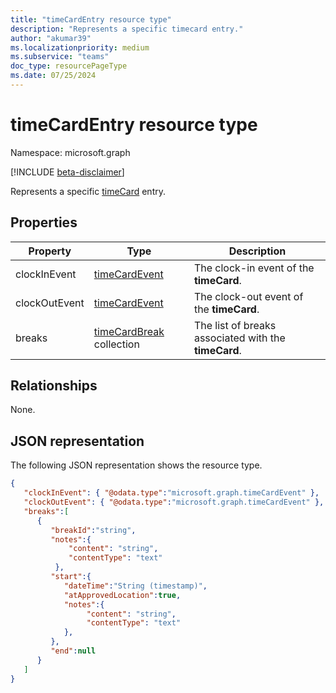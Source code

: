 ```yaml
---
title: "timeCardEntry resource type"
description: "Represents a specific timecard entry."
author: "akumar39"
ms.localizationpriority: medium
ms.subservice: "teams"
doc_type: resourcePageType
ms.date: 07/25/2024
---
```


# timeCardEntry resource type

Namespace: microsoft.graph

[!INCLUDE [beta-disclaimer](../../includes/beta-disclaimer.md)]

Represents a specific [timeCard](timecard.md) entry.

## Properties
|Property               |Type           |Description                                                                |
|-----------------------|---------------|---------------------------------------------------------------------------|
| clockInEvent       |[timeCardEvent](timecardevent.md)    | The clock-in event of the **timeCard**.|
| clockOutEvent			        |[timeCardEvent](timecardevent.md)  |The clock-out event of the **timeCard**. |
| breaks 	|[timeCardBreak](timecardbreak.md) collection    |The list of breaks associated with the **timeCard**.|

## Relationships

None.

## JSON representation

The following JSON representation shows the resource type.

<!-- {
  "blockType": "resource",
  "keyProperty": "id",
  "@odata.type": "microsoft.graph.timeCardEntry"
}-->
```json
{
   "clockInEvent": { "@odata.type":"microsoft.graph.timeCardEvent" },
   "clockOutEvent": { "@odata.type":"microsoft.graph.timeCardEvent" },
   "breaks":[
      {
         "breakId":"string",
         "notes":{
             "content": "string",
             "contentType": "text"
          },
         "start":{
            "dateTime":"String (timestamp)",
            "atApprovedLocation":true,
            "notes":{
                 "content": "string",
                 "contentType": "text"
            },
         },
         "end":null
      }
   ]
}
```


<!-- uuid: 8fcb5dbc-d5aa-4681-8e31-b001d5168d79
2015-10-25 14:57:30 UTC -->
<!--
{
  "type": "#page.annotation",
  "description": "timecardentry resource",
  "keywords": "",
  "section": "documentation",
  "tocPath": "",
  "suppressions": []
}
-->
